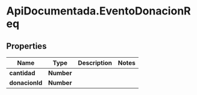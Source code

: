 # ApiDocumentada.EventoDonacionReq

## Properties

Name | Type | Description | Notes
------------ | ------------- | ------------- | -------------
**cantidad** | **Number** |  | 
**donacionId** | **Number** |  | 


